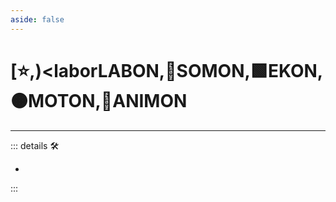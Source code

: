 ```yaml
---
aside: false
---
```

# [⭐,)<laborLABON</labor>,🔷<soma>SOMON</soma>,🟩<ekos>EKON</ekos>,🟠<motor>MOTON</motor>,💜<anima>ANIMON</anima>

---

<!-- =================================================== -->
<!-- =================================================== -->
<!-- =================================================== -->
<!-- =================================================== -->
<!-- =================================================== -->
::: details 🛠

-

:::